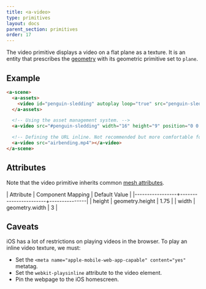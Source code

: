 ```yaml
---
title: <a-video>
type: primitives
layout: docs
parent_section: primitives
order: 17
---
```


The video primitive displays a video on a flat plane as a texture. It is an entity that prescribes the [geometry](../components/geometry.html) with its geometric primitive set to `plane`.

## Example

```html
<a-scene>
  <a-assets>
    <video id="penguin-sledding" autoplay loop="true" src="penguin-sledding.mp4">
  </a-assets>

  <!-- Using the asset management system. -->
  <a-video src="#penguin-sledding" width="16" height="9" position="0 0 -20"></a-video>

  <!-- Defining the URL inline. Not recommended but more comfortable for web developers. -->
  <a-video src="airbending.mp4"></a-video>
</a-scene>
```

## Attributes

Note that the video primitive inherits common [mesh attributes](./mesh-attributes.html).

| Attribute       | Component Mapping     | Default Value |
|-----------------+-----------------------+---------------|
| height          | geometry.height       | 1.75          |
| width           | geometry.width        | 3             |

## Caveats

iOS has a lot of restrictions on playing videos in the browser. To play an inline video texture, we must:

- Set the `<meta name="apple-mobile-web-app-capable" content="yes"` metatag.
- Set the `webkit-playsinline` attribute to the video element.
- Pin the webpage to the iOS homescreen.
